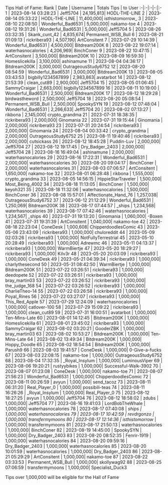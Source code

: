 Tips Hall of Fame:
Rank | Date | Username | Totals Tips | to User
:-|:-|:-|-:|:-
1 | 2023-08-14 03:28:23 | Jeff5704 | 24,195,813| HODL-THE-LINE
2 | 2023-08-14 05:33:22 | HODL-THE-LINE | 11,400,000| isthistomorrow_
3 | 2023-08-10 22:08:50 | Wonderful_Bad6531 | 5,000,000| nakamo-toe
4 | 2023-08-12 19:31:26 | Wonderful_Bad6531 | 5,000,000| Jeff5704
5 | 2023-08-26 03:32:35 | Skank_cunt_42 | 4,835,674| Permanent_WSB_Bull
6 | 2023-08-21 01:09:13 | rickribera93 | 4,507,190| ArtConsitent
7 | 2023-07-29 10:14:39 | Wonderful_Bad6531 | 4,500,000| Bitdream200K
8 | 2023-08-22 19:07:14 | waterhasnocalories | 4,206,969| 8inchConer
9 | 2023-08-22 10:47:15 | ArtConsitent | 3,500,000| Bitdream200K
10 | 2023-08-09 16:59:30 | Homeslicekilla | 3,100,000| ashinamune
11 | 2023-08-04 04:36:17 | Bitdream200K | 3,000,000| OutrageousStudy6752
12 | 2023-08-20 08:54:59 | Wonderful_Bad6531 | 3,000,000| Bitdream200K
13 | 2023-08-05 03:43:53 | bigbilly1234567899 | 2,983,863| avatarbot
14 | 2023-08-12 21:53:39 | clean_cut89 | 2,900,000| Jeff5704
15 | 2023-08-05 01:06:45 | SammyCraigar | 2,663,000| bigbilly1234567899
16 | 2023-08-11 10:19:00 | Wonderful_Bad6531 | 2,500,000| Bitdream200K
17 | 2023-08-12 18:29:28 | birdwastheword | 2,500,000| Jeff5704
18 | 2023-08-20 05:08:54 | Permanent_WSB_Bull | 2,500,000| SpookySYN
19 | 2023-08-12 07:48:04 | Wonderful_Bad6531 | 2,266,633| Jeff5704
20 | 2023-08-02 07:13:27 | rikbona | 2,145,000| crypto_grandma
21 | 2023-07-31 18:38:35 | rickribera93 | 2,000,000| Ginomania
22 | 2023-07-31 19:15:44 | Ginomania | 2,000,000| rickribera93
23 | 2023-07-31 20:24:54 | rickribera93 | 2,000,000| Ginomania
24 | 2023-08-04 00:33:42 | crypto_grandma | 2,000,000| OutrageousStudy6752
25 | 2023-08-11 19:40:46 | rickribera93 | 2,000,000| cutsickass
26 | 2023-08-12 18:45:28 | Puddin-Luv | 2,000,000| Jeff5704
27 | 2023-08-12 19:17:45 | Dry_Badger_2403 | 2,000,000| Jeff5704
28 | 2023-08-16 16:49:04 | ashinamune | 2,000,000| waterhasnocalories
29 | 2023-08-16 17:22:31 | Wonderful_Bad6531 | 2,000,000| waterhasnocalories
30 | 2023-08-20 09:04:17 | 8inchConer | 2,000,000| waterhasnocalories
31 | 2023-08-03 07:06:57 | ArtConsitent | 1,650,000| nakamo-toe
32 | 2023-08-01 06:28:48 | rikbona | 1,555,000| crypto_grandma
33 | 2023-08-05 14:56:15 | HippieStarTraveler | 1,500,000| Most_Being_4002
34 | 2023-08-18 11:13:05 | 8inchConer | 1,500,000| keyoh321
35 | 2023-08-18 11:32:06 | waterhasnocalories | 1,500,000| 8inchConer
36 | 2023-08-08 15:57:01 | Affectionate_Hand_76 | 1,257,038| OutrageousStudy6752
37 | 2023-06-12 21:12:29 | Wonderful_Bad6531 | 1,250,069| Bitdream200K
38 | 2023-08-17 07:44:57 | _ships | 1,234,568| waterhasnocalories
39 | 2023-08-17 07:42:46 | waterhasnocalories | 1,234,567| _ships
40 | 2023-07-31 19:13:20 | Ginomania | 1,060,000| -Boxen
41 | 2023-07-31 19:31:39 | ArtConsitent | 1,040,000| nakamo-toe
42 | 2023-08-18 22:23:04 | ConeDesk | 1,000,608| ChipperdoodlesComic
43 | 2023-05-06 23:43:09 | rickribera93 | 1,000,000| chuloreddit
44 | 2023-05-09 02:03:26 | rickribera93 | 1,000,000| NotFullyTerrestrial
45 | 2023-05-10 20:28:49 | rickribera93 | 1,000,000| Adrewmc
46 | 2023-05-11 04:13:37 | rickribera93 | 1,000,000| WarmBiertje
47 | 2023-05-20 18:29:27 | rickribera93 | 1,000,000| Kilv3r
48 | 2023-05-20 20:03:09 | rickribera93 | 1,000,000| ConeDesk
49 | 2023-05-21 04:39:34 | rickribera93 | 1,000,000| charlythesecond
50 | 2023-05-31 08:42:50 | WarmBiertje | 1,000,000| Bitdream200K
51 | 2023-07-22 03:26:51 | rickribera93 | 1,000,000| deedopete
52 | 2023-07-22 03:26:51 | rickribera93 | 1,000,000| bray_martin03
53 | 2023-07-22 03:26:52 | rickribera93 | 1,000,000| the_judge_168
54 | 2023-07-22 03:26:52 | rickribera93 | 1,000,000| CharlieTheo-14
55 | 2023-07-22 03:26:58 | rickribera93 | 1,000,000| Poyal_Rines
56 | 2023-07-22 03:27:07 | rickribera93 | 1,000,000| This_Red_Apple
57 | 2023-07-29 12:24:09 | waterhasnocalories | 1,000,000| catlover-100
58 | 2023-07-29 15:09:22 | rickribera93 | 1,000,000| clean_cut89
59 | 2023-07-31 16:00:51 | avatarbot | 1,000,000| Ten-Mins-Late
60 | 2023-08-01 14:12:45 | Bitdream200K | 1,000,000| Homeslicekilla
61 | 2023-08-01 23:45:02 | rickribera93 | 1,000,000| SammyCraigar
62 | 2023-08-02 03:20:21 | GooderZBK | 1,000,000| bray_martin03
63 | 2023-08-02 10:53:27 | Bitdream200K | 1,000,000| Ten-Mins-Late
64 | 2023-08-02 13:49:34 | Bitdream200K | 1,000,000| Hoppy_Doodle
65 | 2023-08-02 18:54:54 | Bitdream200K | 1,000,000| Parush9
66 | 2023-08-03 19:41:57 | ConeDesk | 1,000,000| 0-Give-a-fucks
67 | 2023-08-03 22:08:15 | nakamo-toe | 1,000,000| OutrageousStudy6752
68 | 2023-08-04 17:32:35 | _Royal_Insylum | 1,000,000| LuminousViper
69 | 2023-08-06 19:20:21 | rustyybikes | 1,000,000| Successful-Walk-3902
70 | 2023-08-07 01:23:08 | ConeDesk | 1,000,000| nakamo-toe
71 | 2023-08-07 21:56:23 | Wonderful_Bad6531 | 1,000,000| ChipperdoodlesComic
72 | 2023-08-11 00:26:59 | avyun | 1,000,000| send_tacoz
73 | 2023-08-11 06:31:20 | Real_Player_0 | 1,000,000| possibili-teas
74 | 2023-08-11 16:26:26 | _Royal_Insylum | 1,000,000| Real_Player_0
75 | 2023-08-12 18:27:25 | avyun | 1,000,000| Jeff5704
76 | 2023-08-12 18:58:02 | zdubs | 1,000,000| Jeff5704
77 | 2023-08-16 19:41:03 | LordBobTheWhale | 1,000,000| waterhasnocalories
78 | 2023-08-17 07:40:08 | _ships | 1,000,000| waterhasnocalories
79 | 2023-08-17 10:42:59 | revdrgonzo | 1,000,000| transfermymoons
80 | 2023-08-17 12:14:36 | isthistomorrow_ | 1,000,000| transfermymoons
81 | 2023-08-17 21:50:13 | waterhasnocalories | 1,000,000| 8inchConer
82 | 2023-08-19 14:45:00 | SpookySYN | 1,000,000| Dry_Badger_2403
83 | 2023-08-20 08:52:35 | Fenrir-1919 | 1,000,000| waterhasnocalories
84 | 2023-08-20 09:59:16 | Dry_Badger_2403 | 1,000,000| waterhasnocalories
85 | 2023-08-20 10:01:59 | waterhasnocalories | 1,000,000| Dry_Badger_2403
86 | 2023-08-21 05:29:29 | ArtConsitent | 1,000,000| nakamo-toe
87 | 2023-08-22 03:33:53 | Permanent_WSB_Bull | 1,000,000| skollywag92
88 | 2023-08-25 07:06:59 | transfermymoons | 1,000,000| Specialist_Duck3

Tips over 1,000,000 will be eligible for the Hall of Fame
